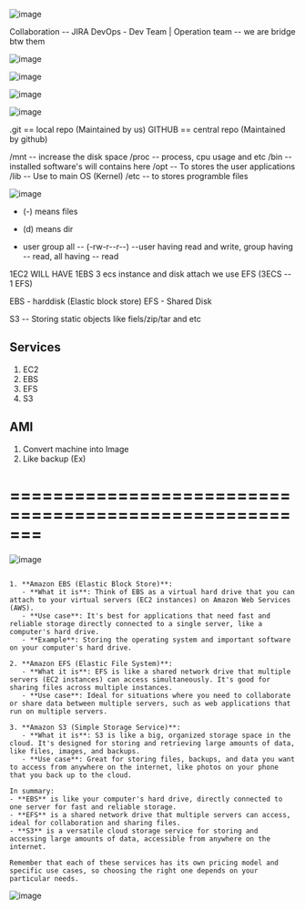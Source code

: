 ![image](https://github.com/pavankumar0077/Devops-SRE/assets/40380941/a1ad27e1-09de-4a5f-856f-d95b1101a031)

Collaboration -- JIRA
DevOps - Dev Team | Operation team -- we are bridge btw them

![image](https://github.com/pavankumar0077/Devops-SRE/assets/40380941/89491f40-6810-4bd5-a135-a4508fc63db2)

![image](https://github.com/pavankumar0077/Devops-SRE/assets/40380941/62f356d8-483a-4e11-8716-933e21e8026a)

![image](https://github.com/pavankumar0077/Devops-SRE/assets/40380941/a286f393-7674-45fa-8227-dd47e8d59768)

![image](https://github.com/pavankumar0077/Devops-SRE/assets/40380941/13dfa323-5aa1-4c3c-b4ee-daa58312fdaf)

.git == local repo (Maintained by us)
GITHUB == central repo (Maintained by github)

/mnt -- increase the disk space
/proc -- process, cpu usage and etc
/bin -- installed software's will contains here
/opt -- To stores the user applications
/lib -- Use to main OS (Kernel)
/etc -- to stores programble files


![image](https://github.com/pavankumar0077/Devops-SRE/assets/40380941/d250efd1-9f3c-4b74-aa55-8380420fc09a)

- (-) means files
- (d) means dir

- user group all -- (-rw-r--r--) --user having read and write, group having -- read, all having -- read

1EC2 WILL HAVE 1EBS 
3 ecs instance and disk attach we use EFS (3ECS -- 1 EFS)

EBS - harddisk (Elastic block store)
EFS - Shared Disk 

S3 -- Storing static objects like fiels/zip/tar and etc

Services
---
1) EC2
2) EBS
3) EFS
4) S3

AMI
--
1) Convert machine into Image
2) Like backup (Ex)

=======================================================
=======================================================


![image](https://github.com/pavankumar0077/Devops-SRE/assets/40380941/e50bfed5-10ef-4fbe-ab4a-4a5850d28973)

```

1. **Amazon EBS (Elastic Block Store)**:
   - **What it is**: Think of EBS as a virtual hard drive that you can attach to your virtual servers (EC2 instances) on Amazon Web Services (AWS).
   - **Use case**: It's best for applications that need fast and reliable storage directly connected to a single server, like a computer's hard drive.
   - **Example**: Storing the operating system and important software on your computer's hard drive.

2. **Amazon EFS (Elastic File System)**:
   - **What it is**: EFS is like a shared network drive that multiple servers (EC2 instances) can access simultaneously. It's good for sharing files across multiple instances.
   - **Use case**: Ideal for situations where you need to collaborate or share data between multiple servers, such as web applications that run on multiple servers.

3. **Amazon S3 (Simple Storage Service)**:
   - **What it is**: S3 is like a big, organized storage space in the cloud. It's designed for storing and retrieving large amounts of data, like files, images, and backups.
   - **Use case**: Great for storing files, backups, and data you want to access from anywhere on the internet, like photos on your phone that you back up to the cloud.

In summary:
- **EBS** is like your computer's hard drive, directly connected to one server for fast and reliable storage.
- **EFS** is a shared network drive that multiple servers can access, ideal for collaboration and sharing files.
- **S3** is a versatile cloud storage service for storing and accessing large amounts of data, accessible from anywhere on the internet.

Remember that each of these services has its own pricing model and specific use cases, so choosing the right one depends on your particular needs.
```
![image](https://github.com/pavankumar0077/Devops-SRE/assets/40380941/0594f737-9412-4982-860d-f401411015ca)




